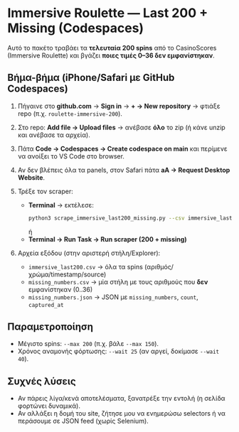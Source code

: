 
# Immersive Roulette — Last 200 + Missing (Codespaces)

Αυτό το πακέτο τραβάει τα **τελευταία 200 spins** από το CasinoScores (Immersive Roulette) και βγάζει **ποιες τιμές 0–36 δεν εμφανίστηκαν**.

## Βήμα-βήμα (iPhone/Safari με GitHub Codespaces)
1) Πήγαινε στο **github.com** → **Sign in** → **+ → New repository** → φτιάξε repo (π.χ. `roulette-immersive-200`).
2) Στο repo: **Add file → Upload files** → ανέβασε **όλο** το zip (ή κάνε unzip και ανέβασε τα αρχεία).
3) Πάτα **Code → Codespaces → Create codespace on main** και περίμενε να ανοίξει το VS Code στο browser.
4) Αν δεν βλέπεις όλα τα panels, στον Safari πάτα **aA → Request Desktop Website**.
5) Τρέξε τον scraper:
   - **Terminal** → εκτέλεσε:
     ```bash
     python3 scrape_immersive_last200_missing.py --csv immersive_last200.csv --missing-csv missing_numbers.csv --missing-json missing_numbers.json --print
     ```
     ή
   - **Terminal → Run Task → Run scraper (200 + missing)**

6) Αρχεία εξόδου (στην αριστερή στήλη/Explorer):
   - `immersive_last200.csv` → όλα τα spins (αριθμός/χρώμα/timestamp/source)
   - `missing_numbers.csv` → μία στήλη με τους αριθμούς που **δεν** εμφανίστηκαν (0..36)
   - `missing_numbers.json` → JSON με `missing_numbers`, `count`, `captured_at`

## Παραμετροποίηση
- Μέγιστο spins: `--max 200` (π.χ. βάλε `--max 150`).
- Χρόνος αναμονής φόρτωσης: `--wait 25` (αν αργεί, δοκίμασε `--wait 40`).

## Συχνές λύσεις
- Αν πάρεις λίγα/κενά αποτελέσματα, ξανατρέξε την εντολή (η σελίδα φορτώνει δυναμικά).
- Αν αλλάξει η δομή του site, ζήτησε μου να ενημερώσω selectors ή να περάσουμε σε JSON feed (χωρίς Selenium).
